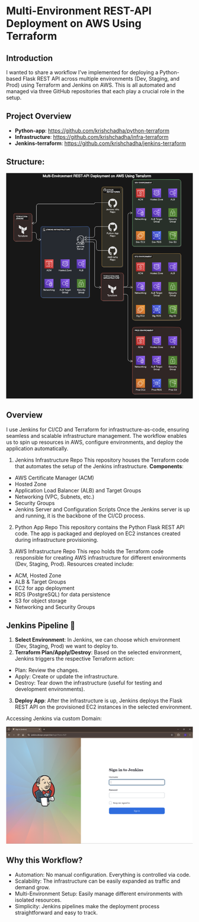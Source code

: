 # Multi-Environment REST-API Deployment on AWS Using Terraform
## Introduction

I wanted to share a workflow I’ve implemented for deploying a Python-based Flask REST API across multiple environments (Dev, Staging, and Prod) using Terraform and Jenkins on AWS. This is all automated and managed via three GitHub repositories that each play a crucial role in the setup.

## Project Overview
- **Python-app**: https://github.com/krishchadha/python-terraform
- **Infrastructure**: https://github.com/krishchadha/infra-terraform
- **Jenkins-terraform**: https://github.com/krishchadha/jenkins-terraform

## Structure:
![Alt text](https://github.com/krishchadha/Devop_projects/blob/main/Multi-Environment%20REST%20API%20Deployment%20on%20AWS%20Using%20Jenkins%2C%20Terraform%2C%20and%20MySQL%20RDS/Screenshot%202024-09-28%20200238.png)

## Overview
I use Jenkins for CI/CD and Terraform for infrastructure-as-code, ensuring seamless and scalable infrastructure management. The workflow enables us to spin up resources in AWS, configure environments, and deploy the application automatically.

1. Jenkins Infrastructure Repo
This repository houses the Terraform code that automates the setup of the Jenkins infrastructure.
**Components**:
- AWS Certificate Manager (ACM)
- Hosted Zone
- Application Load Balancer (ALB) and Target Groups
- Networking (VPC, Subnets, etc.)
- Security Groups
- Jenkins Server and Configuration Scripts
Once the Jenkins server is up and running, it is the backbone of the CI/CD process.

2. Python App Repo
This repository contains the Python Flask REST API code.
The app is packaged and deployed on EC2 instances created during infrastructure provisioning.

3. AWS Infrastructure Repo
This repo holds the Terraform code responsible for creating AWS infrastructure for different environments (Dev, Staging, Prod).
Resources created include:
- ACM, Hosted Zone
- ALB & Target Groups
- EC2 for app deployment
- RDS (PostgreSQL) for data persistence
- S3 for object storage
- Networking and Security Groups

## Jenkins Pipeline 🚀

1. **Select Environment**: In Jenkins, we can choose which environment (Dev, Staging, Prod) we want to deploy to.
2. **Terraform Plan/Apply/Destroy**: Based on the selected environment, Jenkins triggers the respective Terraform action:
- Plan: Review the changes.
- Apply: Create or update the infrastructure.
- Destroy: Tear down the infrastructure (useful for testing and development environments).
3. **Deploy App**: After the infrastructure is up, Jenkins deploys the Flask REST API on the provisioned EC2 instances in the selected environment.

Accessing Jenkins via custom Domain:

![Alt text](https://github.com/krishchadha/Devop_projects/blob/main/Multi-Environment%20REST%20API%20Deployment%20on%20AWS%20Using%20Jenkins%2C%20Terraform%2C%20and%20MySQL%20RDS/Screenshot%202024-10-01%20154736.png)

## Why this Workflow?
- Automation: No manual configuration. Everything is controlled via code.
- Scalability: The infrastructure can be easily expanded as traffic and demand grow.
- Multi-Environment Setup: Easily manage different environments with isolated resources.
- Simplicity: Jenkins pipelines make the deployment process straightforward and easy to track.

